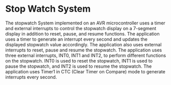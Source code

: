 # Stop Watch System
The stopwatch System implemented on an AVR microcontroller uses a timer and external interrupts to control the stopwatch display on a 7-segment display in addition to reset, pause, and resume functions.
The application uses a timer to generate an interrupt every second and updates the displayed stopwatch value accordingly. The application also uses external interrupts to reset, pause and resume the stopwatch.
The application uses three external interrupts, INT0, INT1 and INT2, to perform different functions on the stopwatch. INT0 is used to reset the stopwatch, INT1 is used to pause the stopwatch, and INT2 is used to resume the stopwatch.
The application uses Timer1 in CTC (Clear Timer on Compare) mode to generate interrupts every second.

